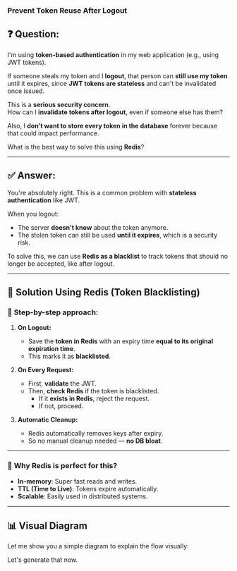 
### Prevent Token Reuse After Logout
## ❓ **Question:**

I'm using **token-based authentication** in my web application (e.g., using JWT tokens).  

If someone steals my token and I **logout**, that person can **still use my token** until it expires, since **JWT tokens are stateless** and can't be invalidated once issued.

This is a **serious security concern**.  
How can I **invalidate tokens after logout**, even if someone else has them?

Also, I **don’t want to store every token in the database** forever because that could impact performance.  

What is the best way to solve this using **Redis**?

---

## ✅ **Answer:**

You're absolutely right. This is a common problem with **stateless authentication** like JWT.

When you logout:
- The server **doesn't know** about the token anymore.
- The stolen token can still be used **until it expires**, which is a security risk.

To solve this, we can use **Redis as a blacklist** to track tokens that should no longer be accepted, like after logout.

---

## 🧠 **Solution Using Redis (Token Blacklisting)**

### 🔐 **Step-by-step approach**:

1. **On Logout:**
   - Save the **token in Redis** with an expiry time **equal to its original expiration time**.
   - This marks it as **blacklisted**.

2. **On Every Request:**
   - First, **validate** the JWT.
   - Then, **check Redis** if the token is blacklisted.
     - If it **exists in Redis**, reject the request.
     - If not, proceed.

3. **Automatic Cleanup:**
   - Redis automatically removes keys after expiry.
   - So no manual cleanup needed — **no DB bloat**.

---

### 🔁 **Why Redis is perfect for this?**
- **In-memory**: Super fast reads and writes.
- **TTL (Time to Live)**: Tokens expire automatically.
- **Scalable**: Easily used in distributed systems.

---

## 📊 Visual Diagram

Let me show you a simple diagram to explain the flow visually:

Let's generate that now.